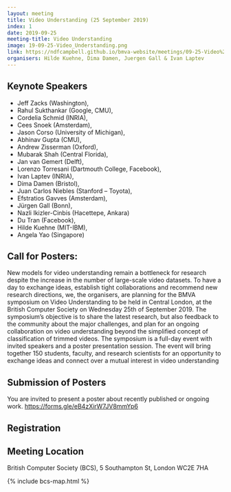 ```yaml
---
layout: meeting
title: Video Understanding (25 September 2019)
index: 1
date: 2019-09-25
meeting-title: Video Understanding
image: 19-09-25-Video_Understanding.png
link: https://ndfcampbell.github.io/bmva-website/meetings/09-25-Video%20Understanding.html
organisers: Hilde Kuehne, Dima Damen, Juergen Gall & Ivan Laptev
---
```




## Keynote Speakers

- Jeff Zacks (Washington), 
- Rahul Sukthankar (Google, CMU), 
- Cordelia Schmid (INRIA), 
- Cees Snoek (Amsterdam), 
- Jason Corso (University of Michigan), 
- Abhinav Gupta (CMU),  
- Andrew Zisserman (Oxford), 
- Mubarak Shah (Central Florida), 
- Jan van Gemert (Delft), 
- Lorenzo Torresani (Dartmouth College, Facebook), 
- Ivan Laptev (INRIA), 
- Dima Damen (Bristol), 
- Juan Carlos Niebles (Stanford – Toyota), 
- Efstratios Gavves (Amsterdam), 
- Jürgen Gall (Bonn), 
- Nazli Ikizler-Cinbis (Hacettepe, Ankara) 
- Du Tran (Facebook), 
- Hilde Kuehne (MIT-IBM), 
- Angela Yao (Singapore)

## Call for Posters:

New models for video understanding remain a bottleneck for research despite the increase in the number of large-scale video datasets. To have a day to exchange ideas, establish tight collaborations and recommend new research directions, we, the organisers, are planning for the BMVA symposium on Video Understanding to be held in Central London, at the British Computer Society on Wednesday 25th of September 2019. 
The symposium’s objective is to share the latest research, but also feedback to the community about the major challenges, and plan for an ongoing collaboration on video understanding beyond the simplified concept of classification of trimmed videos. 
The symposium is a full-day event with invited speakers and a poster presentation session. The event will bring together 150 students, faculty, and research scientists for an opportunity to exchange ideas and connect over a mutual interest in video understanding

## Submission of Posters

You are invited to present a poster about recently published or ongoing work.
https://forms.gle/eB4zXirW7JV8mmYp6  



## Registration

<div class="container-fluid">
<div id="eventbrite-widget-container-52421495103"></div>
</div>

<script src="https://www.eventbrite.co.uk/static/widgets/eb_widgets.js"></script>

<script type="text/javascript">
    var exampleCallback = function() {
        console.log('Order complete!');
    };

    window.EBWidgets.createWidget({
        // Required
        widgetType: 'checkout',
        eventId: '52421495103',
        iframeContainerId: 'eventbrite-widget-container-52421495103',

        // Optional
        iframeContainerHeight: 600,  // Widget height in pixels. Defaults to a minimum of 425px if not provided
        onOrderComplete: exampleCallback  // Method called when an order has successfully completed
    });
</script>

## Meeting Location

British Computer Society (BCS), 5 Southampton St, London WC2E 7HA

{% include bcs-map.html %}

